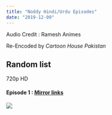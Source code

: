 ```yaml
---
title: "Noddy Hindi/Urdu Episodes"
date: "2019-12-09"
---
```


Audio Credit : Ramesh Animes

Re-Encoded by _Cartoon House Pakistan_

## Random list

720p HD

#### Episode 1 : [Mirror links](https://shrtz.me/LxHkcFH)

[![](https://1.bp.blogspot.com/-JEX3PDFG-VA/XeOLuyq8TbI/AAAAAAAABGE/hixUahS6gYUCcwong13f7kBk1TwLjy8ywCNcBGAsYHQ/s320/51S5J9C1AHL._AC_SL1500_.jpg)](https://1.bp.blogspot.com/-JEX3PDFG-VA/XeOLuyq8TbI/AAAAAAAABGE/hixUahS6gYUCcwong13f7kBk1TwLjy8ywCNcBGAsYHQ/s1600/51S5J9C1AHL._AC_SL1500_.jpg)

  

<script type="text/javascript">var adfly_id = 20713539; var adfly_advert = 'int'; var popunder = true; var domains = ['shrtz.me'];</script>

  
<script src="https://cdn.adf.ly/js/link-converter.js"></script>
